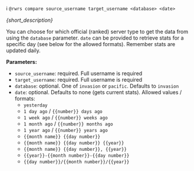 :information_source:️ `@rwrs compare source_username target_username <database> <date>`

_{short_description}_

You can choose for which official (ranked) server type to get the data from using the `database` parameter. `date` can be provided to retrieve stats for a specific day (see below for the allowed formats). Remember stats are updated daily.

**Parameters:**

- `source_username`: required. Full username is required
- `target_username`: required. Full username is required
- `database`: optional. One of `invasion` or `pacific`. Defaults to `invasion`
- `date`: optional. Defaults to none (gets current stats). Allowed values / formats:
    - `yesterday`
    - `1 day ago` / `{{number}} days ago`
    - `1 week ago` / `{{number}} weeks ago`
    - `1 month ago` / `{{number}} months ago`
    - `1 year ago` / `{{number}} years ago`
    - `{{month name}} {{day number}}`
    - `{{month name}} {{day number}} {{year}}`
    - `{{month name}} {{day number}}, {{year}}`
    - `{{year}}-{{month number}}-{{day number}}`
    - `{{day number}}/{{month number}}/{{year}}`